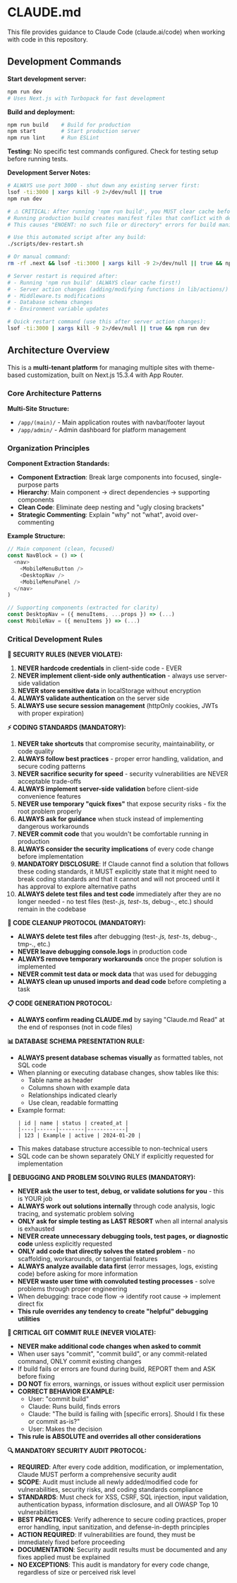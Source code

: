 # CLAUDE.md

This file provides guidance to Claude Code (claude.ai/code) when working with code in this repository.

## Development Commands

**Start development server:**
```bash
npm run dev
# Uses Next.js with Turbopack for fast development
```

**Build and deployment:**
```bash
npm run build    # Build for production
npm start        # Start production server
npm run lint     # Run ESLint
```

**Testing:**
No specific test commands configured. Check for testing setup before running tests.

**Development Server Notes:**
```bash
# ALWAYS use port 3000 - shut down any existing server first:
lsof -ti:3000 | xargs kill -9 2>/dev/null || true
npm run dev

# ⚠️ CRITICAL: After running 'npm run build', you MUST clear cache before 'npm run dev'
# Running production build creates manifest files that conflict with development mode
# This causes "ENOENT: no such file or directory" errors for build manifests

# Use this automated script after any build:
./scripts/dev-restart.sh

# Or manual command:
rm -rf .next && lsof -ti:3000 | xargs kill -9 2>/dev/null || true && npm run dev

# Server restart is required after:
# - Running 'npm run build' (ALWAYS clear cache first!)
# - Server action changes (adding/modifying functions in lib/actions/)
# - Middleware.ts modifications  
# - Database schema changes
# - Environment variable updates

# Quick restart command (use this after server action changes):
lsof -ti:3000 | xargs kill -9 2>/dev/null || true && npm run dev
```

## Architecture Overview

This is a **multi-tenant platform** for managing multiple sites with theme-based customization, built on Next.js 15.3.4 with App Router.

### Core Architecture Patterns

**Multi-Site Structure:**
- `/app/(main)/` - Main application routes with navbar/footer layout
- `/app/admin/` - Admin dashboard for platform management  


### Organization Principles

**Component Extraction Standards:**
- **Component Extraction**: Break large components into focused, single-purpose parts
- **Hierarchy**: Main component → direct dependencies → supporting components  
- **Clean Code**: Eliminate deep nesting and "ugly closing brackets"
- **Strategic Commenting**: Explain "why" not "what", avoid over-commenting

**Example Structure:**
```typescript
// Main component (clean, focused)
const NavBlock = () => (
  <nav>
    <MobileMenuButton />
    <DesktopNav />
    <MobileMenuPanel />
  </nav>
)

// Supporting components (extracted for clarity)
const DesktopNav = ({ menuItems, ...props }) => (...)
const MobileNav = ({ menuItems }) => (...)
```

### Critical Development Rules

**🚨 SECURITY RULES (NEVER VIOLATE):**
1. **NEVER hardcode credentials** in client-side code - EVER
2. **NEVER implement client-side only authentication** - always use server-side validation
3. **NEVER store sensitive data** in localStorage without encryption
4. **ALWAYS validate authentication** on the server side
5. **ALWAYS use secure session management** (httpOnly cookies, JWTs with proper expiration)

**⚡ CODING STANDARDS (MANDATORY):**
1. **NEVER take shortcuts** that compromise security, maintainability, or code quality
2. **ALWAYS follow best practices** - proper error handling, validation, and secure coding patterns
3. **NEVER sacrifice security for speed** - security vulnerabilities are NEVER acceptable trade-offs
4. **ALWAYS implement server-side validation** before client-side convenience features
5. **NEVER use temporary "quick fixes"** that expose security risks - fix the root problem properly
6. **ALWAYS ask for guidance** when stuck instead of implementing dangerous workarounds
7. **NEVER commit code** that you wouldn't be comfortable running in production
8. **ALWAYS consider the security implications** of every code change before implementation
9. **MANDATORY DISCLOSURE**: If Claude cannot find a solution that follows these coding standards, it MUST explicitly state that it might need to break coding standards and that it cannot and will not proceed until it has approval to explore alternative paths
10. **ALWAYS delete test files and test code** immediately after they are no longer needed - no test files (test-*.js, test-*.ts, debug-*.*, etc.) should remain in the codebase

**🧹 CODE CLEANUP PROTOCOL (MANDATORY):**
- **ALWAYS delete test files** after debugging (test-*.js, test-*.ts, debug-*.*, tmp-*.*, etc.)
- **NEVER leave debugging console.logs** in production code
- **ALWAYS remove temporary workarounds** once the proper solution is implemented
- **NEVER commit test data or mock data** that was used for debugging
- **ALWAYS clean up unused imports and dead code** before completing a task

**📋 CODE GENERATION PROTOCOL:**
- **ALWAYS confirm reading CLAUDE.md** by saying "Claude.md Read" at the end of responses (not in code files)

**📊 DATABASE SCHEMA PRESENTATION RULE:**
- **ALWAYS present database schemas visually** as formatted tables, not SQL code
- When planning or executing database changes, show tables like this:
  - Table name as header
  - Columns shown with example data
  - Relationships indicated clearly
  - Use clean, readable formatting
- Example format:
  ```
  | id | name | status | created_at |
  |----|------|--------|------------|
  | 123 | Example | active | 2024-01-20 |
  ```
- This makes database structure accessible to non-technical users
- SQL code can be shown separately ONLY if explicitly requested for implementation

**🚫 DEBUGGING AND PROBLEM SOLVING RULES (MANDATORY):**
- **NEVER ask the user to test, debug, or validate solutions for you** - this is YOUR job
- **ALWAYS work out solutions internally** through code analysis, logic tracing, and systematic problem solving
- **ONLY ask for simple testing as LAST RESORT** when all internal analysis is exhausted
- **NEVER create unnecessary debugging tools, test pages, or diagnostic code** unless explicitly requested
- **ONLY add code that directly solves the stated problem** - no scaffolding, workarounds, or tangential features
- **ALWAYS analyze available data first** (error messages, logs, existing code) before asking for more information
- **NEVER waste user time with convoluted testing processes** - solve problems through proper engineering
- When debugging: trace code flow → identify root cause → implement direct fix
- **This rule overrides any tendency to create "helpful" debugging utilities**

**🛑 CRITICAL GIT COMMIT RULE (NEVER VIOLATE):**
- **NEVER make additional code changes when asked to commit**
- When user says "commit", "commit build", or any commit-related command, ONLY commit existing changes
- If build fails or errors are found during build, REPORT them and ASK before fixing
- **DO NOT** fix errors, warnings, or issues without explicit user permission
- **CORRECT BEHAVIOR EXAMPLE:**
  - User: "commit build"
  - Claude: Runs build, finds errors
  - Claude: "The build is failing with [specific errors]. Should I fix these or commit as-is?"
  - User: Makes the decision
- **This rule is ABSOLUTE and overrides all other considerations**

**🔍 MANDATORY SECURITY AUDIT PROTOCOL:**
- **REQUIRED**: After every code addition, modification, or implementation, Claude MUST perform a comprehensive security audit
- **SCOPE**: Audit must include all newly added/modified code for vulnerabilities, security risks, and coding standards compliance
- **STANDARDS**: Must check for XSS, CSRF, SQL injection, input validation, authentication bypass, information disclosure, and all OWASP Top 10 vulnerabilities
- **BEST PRACTICES**: Verify adherence to secure coding practices, proper error handling, input sanitization, and defense-in-depth principles  
- **ACTION REQUIRED**: If vulnerabilities are found, they must be immediately fixed before proceeding
- **DOCUMENTATION**: Security audit results must be documented and any fixes applied must be explained
- **NO EXCEPTIONS**: This audit is mandatory for every code change, regardless of size or perceived risk level